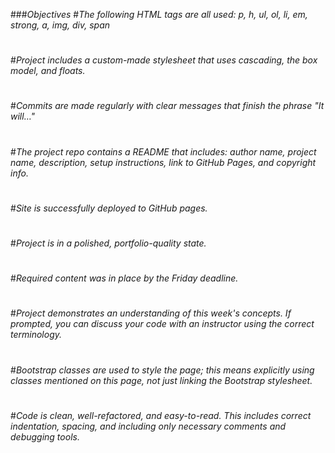 ###_Objectives_
#_The following HTML tags are all used: p, h, ul, ol, li, em, strong, a, img, div, span_
#
#_Project includes a custom-made stylesheet that uses cascading, the box model, and floats._
#
#_Commits are made regularly with clear messages that finish the phrase "It will…"_
#
#_The project repo contains a README that includes: author name, project name, description, setup instructions, link to GitHub Pages, and copyright info._
#
#_Site is successfully deployed to GitHub pages._
#
#_Project is in a polished, portfolio-quality state._
#
#_Required content was in place by the Friday deadline._
#
#_Project demonstrates an understanding of this week's concepts. If prompted, you can discuss your code with an instructor using the correct terminology._
#
#_Bootstrap classes are used to style the page; this means explicitly using classes mentioned on this page, not just linking the Bootstrap stylesheet._
#
#_Code is clean, well-refactored, and easy-to-read. This includes correct indentation, spacing, and including only necessary comments and debugging tools._
